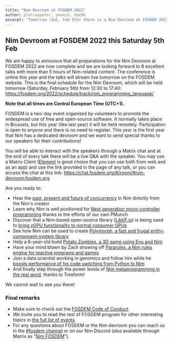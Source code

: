 ```yaml
---
title: "Nim Devroom at FOSDEM 2022"
author: pietroppeter, pmunch, dom96
excerpt: "Tomorrow (Sat, Feb 5th) there is a Nim Devroom at FOSDEM 2022"
---
```


## Nim Devroom at FOSDEM 2022 this Saturday 5th Feb

We are happy to announce that all preparations for the Nim Devroom at FOSDEM 2022 are now complete and
we are looking forward to 8 excellent talks with more than 5 hours of Nim-related content. The conference is online this year
and the talks will stream live tomorrow on the FOSDEM website. This is the final schedule for the Nim Devroom, which will be
held tomorrow (Saturday, February 5th) from 12:30 to 17:40: https://fosdem.org/2022/schedule/track/nim_programming_language/

**Note that all times are Central European Time (UTC+1).**

FOSDEM is a two-day event organised by volunteers to promote the widespread use of free and open-source software.
It normally takes place in Brussels, but this year (like last year) it will be held remotely. Participation is open to anyone
and there is no need to register. This year is the first year that Nim has a dedicated devroom and we want to send special
thanks to our speakers for their contributions!

You will be able to interact with the speakers through a Matrix chat and at the end of every talk there will be a live Q&A with
the speaker. You may use a Matrix Client ([Element](https://element.io) is good choice that you can use both from web and as an
app) and use the link provided in the page of any talk, or you can access the chat at this link:
https://chat.fosdem.org/#/room/#nim-devroom:fosdem.org

Are you ready to:

* Hear the [past, present and future of concurrency](https://fosdem.org/2022/schedule/event/nim_concurrency/)
  in Nim directly from the Nim's creator
* Learn why Nim is well positioned for [Next generation micro-controller programming](https://fosdem.org/2022/schedule/event/nim_ngmicrocontrollers/)
  thanks to the efforts of our own PMunch
* Discover that a Nim-based open-source library ([LibVF.io](https://github.com/Arc-Compute/libvf.io))
  is being used to [bring vGPU functionality to normal consumer GPUs](https://fosdem.org/2022/schedule/event/nim_libvfio/)
* See how Nim can be used to create [Polymorph, a fast and frugal entity-component-system library](https://fosdem.org/2022/schedule/event/nim_polymorph/)
* Help a 6-year-old build [Potato Zombies, a 3D game using Enu and Nim](https://fosdem.org/2022/schedule/event/nim_potatozombies/)
* Have your mind blown by Zach showing off [Pararules, a Nim rules engine for reactive programs and games](https://fosdem.org/2022/schedule/event/nim_pararules/)
* Join a data scientist working in genomics and follow him while he [boosts performance of his code switching from Python to Nim](https://fosdem.org/2022/schedule/event/nim_hpcfrompythontonim/)
* And finally step through the power levels of [Nim metaprogramming in the real word](https://fosdem.org/2022/schedule/event/nim_metaprogramming/), thanks to Treeform!

We cannot wait to see you there!

### Final remarks

- Make sure to check out the [FOSDEM Code of Conduct](https://fosdem.org/2022/practical/conduct/).
- We invite you to read the rest of FOSDEM program for other interesting topics in [the full list of events](https://fosdem.org/2022/schedule/events/).
- For any questions about FOSDEM or the Nim devroom you can reach us in the [#fosdem channel](https://discord.com/channels/371759389889003530/909464670098833409) or on our Nim Discord (also available through Matrix as "[Nim FOSDEM](https://matrix.to/#/#nim-fosdem:matrix.org)").

